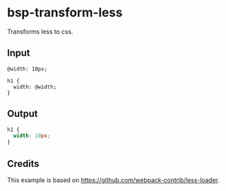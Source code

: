 # bsp-transform-less

Transforms less to css.

## Input

```less
@width: 10px;

h1 {
  width: @width;
}
```

## Output

```css
h1 {
  width: 10px;
}
```

## Credits

This example is based on https://github.com/webpack-contrib/less-loader.
